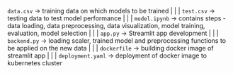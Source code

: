 `data.csv` -> training data on which models to be trained
|
|
|
`test.csv` -> testing data to test model performance
|
|
|
`model.ipynb` -> contains steps - data loading, data preprocessing, data visualization, model training, evaluation, model selection
|
|
|
`app.py` -> Streamlit app development
|
|
|
`backend.py` -> loading scaler, trained model and preprocessing functions to be applied on the new data
|
|
|
`dockerfile` -> building docker image of streamlit app
|
|
|
`deployment.yaml` -> deployment of docker image to kubernetes cluster
